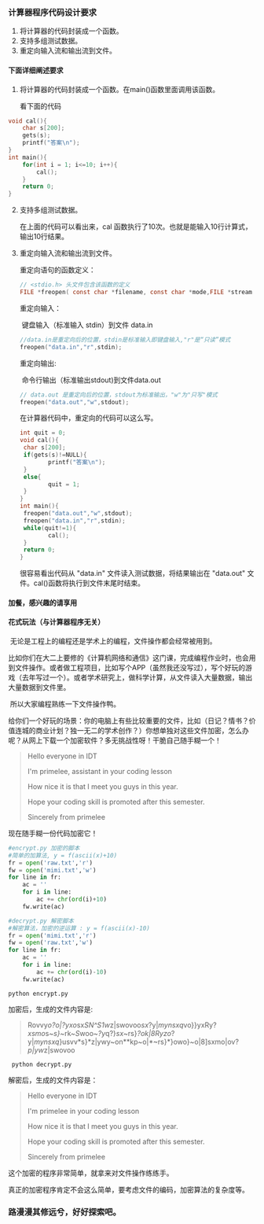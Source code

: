 ### 计算器程序代码设计要求

1. 将计算器的代码封装成一个函数。
2. 支持多组测试数据。
3. 重定向输入流和输出流到文件。

#### 下面详细阐述要求

1. 将计算器的代码封装成一个函数。在main()函数里面调用该函数。

   看下面的代码

~~~C
void cal(){
	char s[200];
	gets(s);
	printf("答案\n");
}
int main(){
    for(int i = 1; i<=10; i++){
	    cal();    
    }
    return 0;	
}
~~~

2. 支持多组测试数据。

   在上面的代码可以看出来，cal 函数执行了10次。也就是能输入10行计算式，输出10行结果。

3. 重定向输入流和输出流到文件。

   重定向语句的函数定义：

   ~~~C
   // <stdio.h> 头文件包含该函数的定义
   FILE *freopen( const char *filename, const char *mode,FILE *stream );
   ~~~

   重定向输入：

   ​	键盘输入（标准输入 stdin）到文件 data.in

   ~~~C
   //data.in是重定向后的位置，stdin是标准输入即键盘输入,"r"是“只读”模式
   freopen("data.in","r",stdin);
   ~~~

   重定向输出:

   ​	命令行输出（标准输出stdout)到文件data.out

   ~~~C
   // data.out 是重定向后的位置，stdout为标准输出，"w"为"只写"模式
   freopen("data.out","w",stdout);
   ~~~

   在计算器代码中，重定向的代码可以这么写。

   ~~~C
   int quit = 0;
   void cal(){
   	char s[200];
   	if(gets(s)!=NULL){
           printf("答案\n");
   	}
   	else{
           quit = 1;
   	}		
   }
   int main(){
   	freopen("data.out","w",stdout);
   	freopen("data.in","r",stdin);
   	while(quit!=1){
           cal();
   	}
   	return 0;	
   }
   ~~~

   很容易看出代码从 "data.in" 文件读入测试数据，将结果输出在 "data.out" 文件。cal()函数将执行到文件末尾时结束。



#### 加餐，感兴趣的请享用

#### 花式玩法（与计算器程序无关）

​	无论是工程上的编程还是学术上的编程，文件操作都会经常被用到。

​	比如你们在大二上要修的《计算机网络和通信》这门课，完成编程作业时，也会用到文件操作。或者做工程项目，比如写个APP（虽然我还没写过），写个好玩的游戏（去年写过一个）。或者学术研究上，做科学计算，从文件读入大量数据，输出大量数据到文件里。

​	所以大家编程熟练一下文件操作鸭。

​	给你们一个好玩的场景：你的电脑上有些比较重要的文件，比如（日记？情书？价值连城的商业计划？独一无二的学术创作？）你想单独对这些文件加密，怎么办呢？从网上下载一个加密软件？多无挑战性呀！干脆自己随手糊一个！

>Hello everyone in IDT
>
>I'm primelee, assistant  in your coding lesson
>
>How nice it is that I meet you guys in this year.
>
>Hope your coding skill is promoted  after this semester.
>
>Sincerely from primelee

现在随手糊一份代码加密它！

~~~python
#encrypt.py 加密的脚本
#简单的加算法, y = f(ascii(x)+10)
fr = open('raw.txt','r')
fw = open('mimi.txt','w')
for line in fr:
    ac = ''
    for i in line:
        ac += chr(ord(i)+10)
    fw.write(ac)
~~~



~~~python
#decrypt.py 解密脚本
#解密算法，加密的逆运算 : y = f(ascii(x)-10)
fr = open('mimi.txt','r')
fw = open('raw.txt','w')
for line in fr:
    ac = ''
    for i in line:
        ac += chr(ord(i)-10)
    fw.write(ac)
~~~



~~~shell
python encrypt.py
~~~

加密后，生成的文件内容是:

>Rovvy*o?o|?yxo*sx*SN^S1w*z|swovoo*sx*?y|*mynsxq*vo}}yxRy?*xsmo*s~*s}*~rk~*S*woo~*?y*q?}*sx*~rs}*?ok|8Ryzo*?y|*mynsxq*}usvv*s}*z|ywy~on**kp~o|*~rs}*}owo}~o|8]sxmo|ov?*p|yw*z|swovoo

~~~shell
 python decrypt.py 
~~~



解密后，生成的文件内容是：

>Hello everyone in IDT
>
>I'm primelee in your coding lesson
>
>How nice it is that I meet you guys in this year.
>
>Hope your coding skill is promoted  after this semester.
>
>Sincerely from primelee



这个加密的程序非常简单，就拿来对文件操作练练手。

真正的加密程序肯定不会这么简单，要考虑文件的编码，加密算法的复杂度等。

### 路漫漫其修远兮，好好探索吧。

